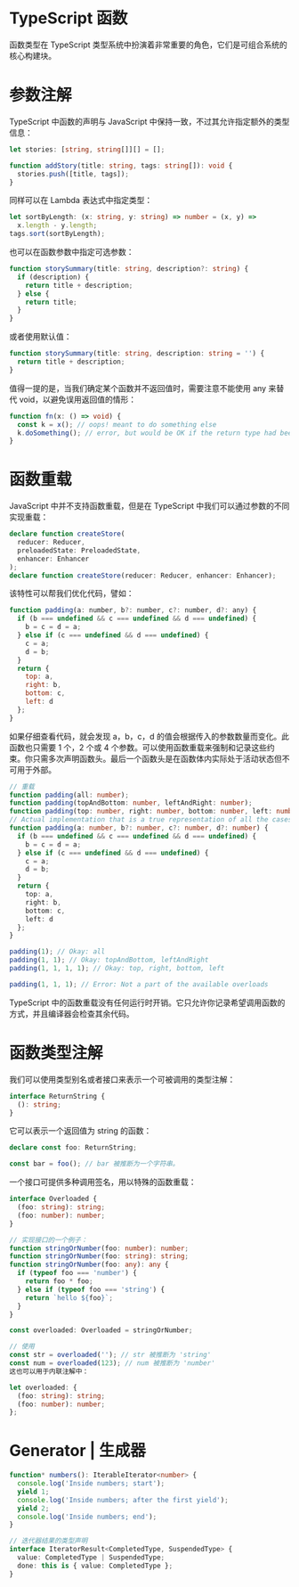 # TypeScript 函数

函数类型在 TypeScript 类型系统中扮演着非常重要的角色，它们是可组合系统的核心构建块。

# 参数注解

TypeScript 中函数的声明与 JavaScript 中保持一致，不过其允许指定额外的类型信息：

```ts
let stories: [string, string[]][] = [];

function addStory(title: string, tags: string[]): void {
  stories.push([title, tags]);
}
```

同样可以在 Lambda 表达式中指定类型：

```ts
let sortByLength: (x: string, y: string) => number = (x, y) =>
  x.length - y.length;
tags.sort(sortByLength);
```

也可以在函数参数中指定可选参数：

```ts
function storySummary(title: string, description?: string) {
  if (description) {
    return title + description;
  } else {
    return title;
  }
}
```

或者使用默认值：

```ts
function storySummary(title: string, description: string = '') {
  return title + description;
}
```

值得一提的是，当我们确定某个函数并不返回值时，需要注意不能使用 any 来替代 void，以避免误用返回值的情形：

```ts
function fn(x: () => void) {
  const k = x(); // oops! meant to do something else
  k.doSomething(); // error, but would be OK if the return type had been 'any'
}
```

# 函数重载

JavaScript 中并不支持函数重载，但是在 TypeScript 中我们可以通过参数的不同实现重载：

```ts
declare function createStore(
  reducer: Reducer,
  preloadedState: PreloadedState,
  enhancer: Enhancer
);
declare function createStore(reducer: Reducer, enhancer: Enhancer);
```

该特性可以帮我们优化代码，譬如：

```js
function padding(a: number, b?: number, c?: number, d?: any) {
  if (b === undefined && c === undefined && d === undefined) {
    b = c = d = a;
  } else if (c === undefined && d === undefined) {
    c = a;
    d = b;
  }
  return {
    top: a,
    right: b,
    bottom: c,
    left: d
  };
}
```

如果仔细查看代码，就会发现 a，b，c，d 的值会根据传入的参数数量而变化。此函数也只需要 1 个，2 个或 4 个参数。可以使用函数重载来强制和记录这些约束。你只需多次声明函数头。最后一个函数头是在函数体内实际处于活动状态但不可用于外部。

```ts
// 重载
function padding(all: number);
function padding(topAndBottom: number, leftAndRight: number);
function padding(top: number, right: number, bottom: number, left: number);
// Actual implementation that is a true representation of all the cases the function body needs to handle
function padding(a: number, b?: number, c?: number, d?: number) {
  if (b === undefined && c === undefined && d === undefined) {
    b = c = d = a;
  } else if (c === undefined && d === undefined) {
    c = a;
    d = b;
  }
  return {
    top: a,
    right: b,
    bottom: c,
    left: d
  };
}

padding(1); // Okay: all
padding(1, 1); // Okay: topAndBottom, leftAndRight
padding(1, 1, 1, 1); // Okay: top, right, bottom, left

padding(1, 1, 1); // Error: Not a part of the available overloads
```

TypeScript 中的函数重载没有任何运行时开销。它只允许你记录希望调用函数的方式，并且编译器会检查其余代码。

# 函数类型注解

我们可以使用类型别名或者接口来表示一个可被调用的类型注解：

```ts
interface ReturnString {
  (): string;
}
```

它可以表示一个返回值为 string 的函数：

```ts
declare const foo: ReturnString;

const bar = foo(); // bar 被推断为一个字符串。
```

一个接口可提供多种调用签名，用以特殊的函数重载：

```ts
interface Overloaded {
  (foo: string): string;
  (foo: number): number;
}

// 实现接口的一个例子：
function stringOrNumber(foo: number): number;
function stringOrNumber(foo: string): string;
function stringOrNumber(foo: any): any {
  if (typeof foo === 'number') {
    return foo * foo;
  } else if (typeof foo === 'string') {
    return `hello ${foo}`;
  }
}

const overloaded: Overloaded = stringOrNumber;

// 使用
const str = overloaded(''); // str 被推断为 'string'
const num = overloaded(123); // num 被推断为 'number'
这也可以用于内联注解中：

let overloaded: {
  (foo: string): string;
  (foo: number): number;
};
```

# Generator | 生成器

```ts
function* numbers(): IterableIterator<number> {
  console.log('Inside numbers; start');
  yield 1;
  console.log('Inside numbers; after the first yield');
  yield 2;
  console.log('Inside numbers; end');
}
```

```ts
// 迭代器结果的类型声明
interface IteratorResult<CompletedType, SuspendedType> {
  value: CompletedType | SuspendedType;
  done: this is { value: CompletedType };
}
```
